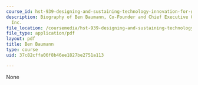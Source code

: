 ```yaml
---
course_id: hst-939-designing-and-sustaining-technology-innovation-for-global-health-practice-spring-2008
description: Biography of Ben Baumann, Co-Founder and Chief Executive Officer of Isovera,
  Inc.
file_location: /coursemedia/hst-939-designing-and-sustaining-technology-innovation-for-global-health-practice-spring-2008/37c82cffa06f8b46ee1827be2751a113_ben_bio.pdf
file_type: application/pdf
layout: pdf
title: Ben Baumann
type: course
uid: 37c82cffa06f8b46ee1827be2751a113

---
```

None